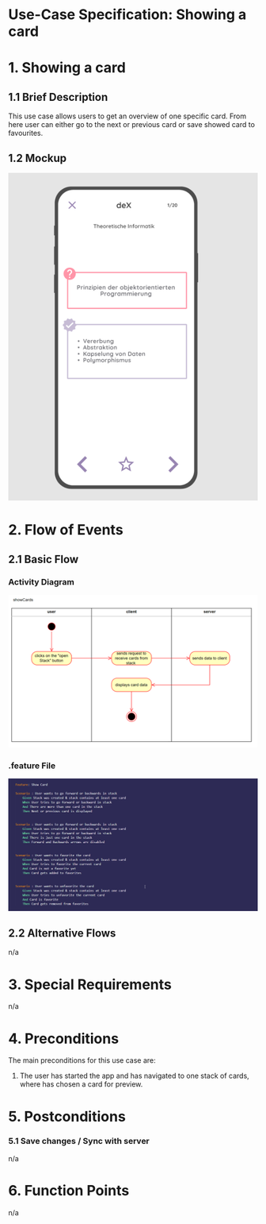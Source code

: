 # Use-Case Specification: Showing a card

# 1. Showing a card

## 1.1 Brief Description
This use case allows users to get an overview of one specific card. From here user can either go to the next or previous card or save showed card to favourites.

## 1.2 Mockup 
![Mockup Sgow card](./show_card.png)

# 2. Flow of Events

## 2.1 Basic Flow

### Activity Diagram
![Activity Diagram](./showcards.png)

### .feature File
![.feature file](./showcardsc.png)

## 2.2 Alternative Flows
n/a

# 3. Special Requirements
n/a

# 4. Preconditions
The main preconditions for this use case are:

 1. The user has started the app and has navigated to one stack of cards, where has chosen a card for preview.

# 5. Postconditions

### 5.1 Save changes / Sync with server
n/a

# 6. Function Points
n/a
